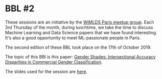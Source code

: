 # BBL #2

These sessions are an initiative by the [WiMLDS Paris meetup group](https://www.meetup.com/Paris-Women-in-Machine-Learning-Data-Science). Each 3rd Thursday of the month, during lunchtime, we take the time to discuss Machine Learning and Data Science papers that we have found interesting. It's also a good opportunity to meet ML-passionate people in Paris.

The second edition of these BBL took place on the 17th of October 2019. 

The topic of this BBl is this paper: [Gender Shades: Intersectional Accuracy Disparities in Commercial Gender Classification](Resources/gender_shades.pdf).

The slides used for the session are [here](slides).
